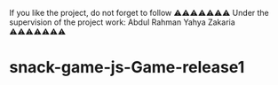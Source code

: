 If you like the project, do not forget to follow
⚠⚠⚠⚠⚠⚠⚠
Under the supervision of the project work: Abdul Rahman Yahya Zakaria
⚠⚠⚠⚠⚠⚠⚠
# snack-game-js-Game-release1
